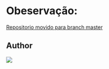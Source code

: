 # Obeservação:
[Repositorio movido para branch master](https://github.com/Pedroemanuelavelar/Alura/tree/master)


## Author
![](https://avatars.githubusercontent.com/u/47002730?s=96&v=4)

